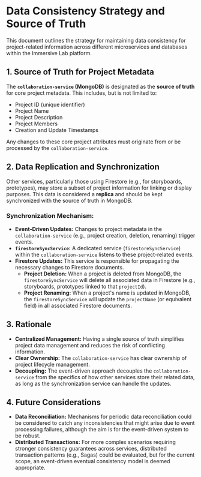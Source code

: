 # Data Consistency Strategy and Source of Truth

This document outlines the strategy for maintaining data consistency for project-related information across different microservices and databases within the Immersive Lab platform.

## 1. Source of Truth for Project Metadata

The **`collaboration-service` (MongoDB)** is designated as the **source of truth** for core project metadata. This includes, but is not limited to:

*   Project ID (unique identifier)
*   Project Name
*   Project Description
*   Project Members
*   Creation and Update Timestamps

Any changes to these core project attributes must originate from or be processed by the `collaboration-service`.

## 2. Data Replication and Synchronization

Other services, particularly those using Firestore (e.g., for storyboards, prototypes), may store a subset of project information for linking or display purposes. This data is considered a **replica** and should be kept synchronized with the source of truth in MongoDB.

### Synchronization Mechanism:

*   **Event-Driven Updates:** Changes to project metadata in the `collaboration-service` (e.g., project creation, deletion, renaming) trigger events.
*   **`firestoreSyncService`:** A dedicated service (`firestoreSyncService`) within the `collaboration-service` listens to these project-related events.
*   **Firestore Updates:** This service is responsible for propagating the necessary changes to Firestore documents.
    *   **Project Deletion:** When a project is deleted from MongoDB, the `firestoreSyncService` will delete all associated data in Firestore (e.g., storyboards, prototypes linked to that `projectId`).
    *   **Project Renaming:** When a project's name is updated in MongoDB, the `firestoreSyncService` will update the `projectName` (or equivalent field) in all associated Firestore documents.

## 3. Rationale

*   **Centralized Management:** Having a single source of truth simplifies project data management and reduces the risk of conflicting information.
*   **Clear Ownership:** The `collaboration-service` has clear ownership of project lifecycle management.
*   **Decoupling:** The event-driven approach decouples the `collaboration-service` from the specifics of how other services store their related data, as long as the synchronization service can handle the updates.

## 4. Future Considerations

*   **Data Reconciliation:** Mechanisms for periodic data reconciliation could be considered to catch any inconsistencies that might arise due to event processing failures, although the aim is for the event-driven system to be robust.
*   **Distributed Transactions:** For more complex scenarios requiring stronger consistency guarantees across services, distributed transaction patterns (e.g., Sagas) could be evaluated, but for the current scope, an event-driven eventual consistency model is deemed appropriate.
